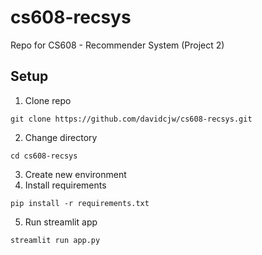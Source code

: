 # cs608-recsys
Repo for CS608 - Recommender System (Project 2)

## Setup
1. Clone repo

```
git clone https://github.com/davidcjw/cs608-recsys.git
```

2. Change directory

```
cd cs608-recsys
```

3. Create new environment
4. Install requirements

```
pip install -r requirements.txt
```

5. Run streamlit app

```
streamlit run app.py
```
